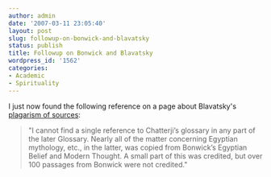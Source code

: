 ```yaml
---
author: admin
date: '2007-03-11 23:05:40'
layout: post
slug: followup-on-bonwick-and-blavatsky
status: publish
title: Followup on Bonwick and Blavatsky
wordpress_id: '1562'
categories:
- Academic
- Spirituality
---
```

I just now found the following reference on a page about Blavatsky's <a href="http://educate-yourself.org/cn/blavatskyplagiarisms07jul05.shtml">plagarism of sources</a>:
<blockquote>"I cannot find a single reference to Chatterji’s glossary      in any part of the later Glossary. Nearly all of the matter concerning Egyptian      mythology, etc., in the latter, was copied from Bonwick’s Egyptian Belief      and Modern Thought. A small part of this was credited, but over 100 passages      from Bonwick were not credited."</blockquote>
